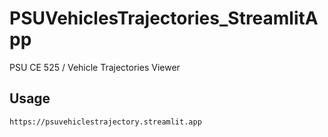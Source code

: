 # PSUVehiclesTrajectories_StreamlitApp
PSU CE 525 / Vehicle Trajectories Viewer

## Usage

```bash
https://psuvehiclestrajectory.streamlit.app
```
